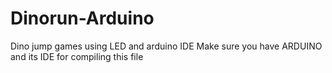# Dinorun-Arduino
Dino jump games using LED and arduino IDE 
Make sure you have ARDUINO and its IDE for compiling this file
